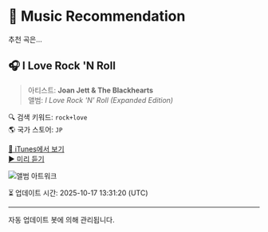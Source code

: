 
# 🎵 Music Recommendation

추천 곡은...

## 🎧 I Love Rock 'N Roll  
> 아티스트: **Joan Jett & The Blackhearts**  
> 앨범: _I Love Rock 'N' Roll (Expanded Edition)_  

🔍 검색 키워드: `rock+love`  
🌎 국가 스토어: `JP`

[🔗 iTunes에서 보기](https://music.apple.com/jp/album/i-love-rock-n-roll/1434144397?i=1434145184&uo=4)  
[▶️ 미리 듣기](https://audio-ssl.itunes.apple.com/itunes-assets/AudioPreview116/v4/f1/e5/30/f1e53033-88f4-5649-3248-e79b2ff1a42c/mzaf_11977866527970847487.plus.aac.p.m4a)

![앨범 아트워크](https://is1-ssl.mzstatic.com/image/thumb/Music115/v4/09/8b/86/098b862d-7e7a-ff59-24cb-87eb83c7ee58/886447254332.jpg/100x100bb.jpg)

⏳ 업데이트 시간: 2025-10-17 13:31:20 (UTC)

---
자동 업데이트 봇에 의해 관리됩니다.
